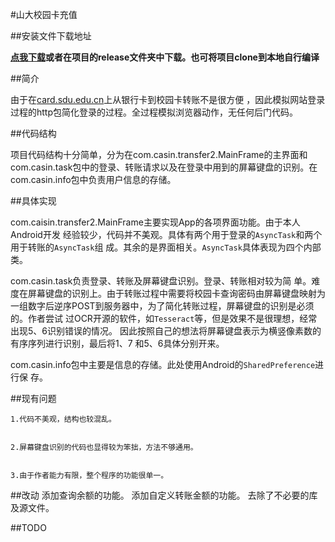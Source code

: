 ﻿#山大校园卡充值

##安装文件下载地址

  **[点我下载](http://pan.baidu.com/s/1nt8KMeP)或者在项目的release文件夹中下载。也可将项目clone到本地自行编译**

##简介


  由于在[card.sdu.edu.cn](http://card.sdu.edu.cn)上从银行卡到校园卡转账不是很方便
，因此模拟网站登录过程的http包简化登录的过程。全过程模拟浏览器动作，无任何后门代码。

##代码结构


  项目代码结构十分简单，分为在com.casin.transfer2.MainFrame的主界面和
com.casin.task包中的登录、转账请求以及在登录中用到的屏幕键盘的识别。在
com.casin.info包中负责用户信息的存储。

##具体实现


  com.caisin.transfer2.MainFrame主要实现App的各项界面功能。由于本人Android开发
经验较少，代码并不美观。具体有两个用于登录的`AsyncTask`和两个用于转账的`AsyncTask`组
成。其余的是界面相关。`AsyncTask`具体表现为四个内部类。


  com.casin.task负责登录、转账及屏幕键盘识别。登录、转账相对较为简
单。难度在屏幕键盘的识别上。由于转账过程中需要将校园卡查询密码由屏幕键盘映射为
一组数字后逆序POST到服务器中，为了简化转账过程，屏幕键盘的识别是必须的。作者尝试
过OCR开源的软件，如`Tesseract`等，但是效果不是很理想，经常出现5、6识别错误的情况。
因此按照自己的想法将屏幕键盘表示为横竖像素数的有序序列进行识别，最后将1、7
和5、6具体分别开来。


  com.casin.info包中主要是信息的存储。此处使用Android的`SharedPreference`进行保
存。

##现有问题


    1.代码不美观，结构也较混乱。
    
    
    2.屏幕键盘识别的代码也显得较为笨拙，方法不够通用。
    
    
    3.由于作者能力有限，整个程序的功能很单一。
    
    


##改动
  添加查询余额的功能。
  添加自定义转账金额的功能。
  去除了不必要的库及源文件。


##TODO
  
